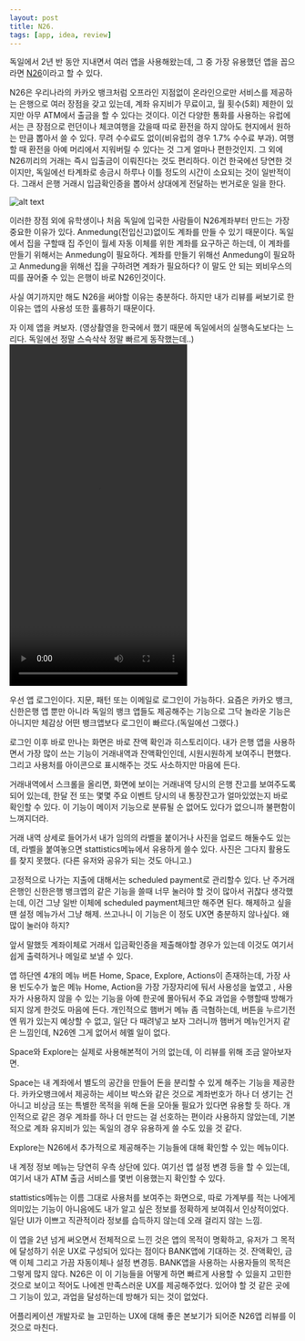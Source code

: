 ```yaml
---
layout: post
title: N26.
tags: [app, idea, review]
---
```

독일에서 2년 반 동안 지내면서 여러 앱을 사용해왔는데, 그 중 가장 유용했던 앱을 꼽으라면 [N26](https://n26.com/en-eu)이라고 할 수 있다.

N26은 우리나라의 카카오 뱅크처럼 오프라인 지점없이 온라인으로만 서비스를 제공하는 은행으로 여러 장점을 갖고 있는데, 계좌 유지비가 무료이고, 월 횟수(5회) 제한이 있지만 아무 ATM에서 출금을 할 수 있다는 것이다. 이건 다양한 통화를 사용하는 유럽에서는 큰 장점으로 런던이나 체코여행을 갔을때 따로 환전을 하지 않아도 현지에서 원하는 만큼 뽑아서 쓸 수 있다. 무려 수수료도 없이(비유럽의 경우 1.7% 수수료 부과). 여행할 때 환전을 아예 머리에서 지워버릴 수 있다는 것 그게 얼마나 편한것인지. 그 외에 N26끼리의 거래는 즉시 입출금이 이뤄진다는 것도 편리하다. 이건 한국에선 당연한 것이지만, 독일에선 타계좌로 송금시 하루나 이틀 정도의 시간이 소요되는 것이 일반적이다. 그래서 은행 거래시 입금확인증을 뽑아서 상대에게 전달하는 번거로운 일을 한다.

![alt text](https://dioong.github.io/img/posts/2020-07-16-n26_1.png "n26 benefits")

이러한 장점 외에 유학생이나 처음 독일에 입국한 사람들이 N26계좌부터 만드는 가장 중요한 이유가 있다. Anmedung(전입신고)없이도 계좌를 만들 수 있기 때문이다. 독일에서 집을 구할때 집 주인이 월세 자동 이체를 위한 계좌를 요구하곤 하는데, 이 계좌를 만들기 위해서는 Anmedung이 필요하다. 계좌를 만들기 위해선 Anmedung이 필요하고 Anmedung을 위해선 집을 구하려면 계좌가 필요하다? 이 말도 안 되는 뫼비우스의 띠를 끊어줄 수 있는 은행이 바로 N26인것이다.

사실 여기까지만 해도 N26을 써야할 이유는 충분하다. 하지만 내가 리뷰를 써보기로 한 이유는 앱의 사용성 또한 훌륭하기 때문이다. 

자 이제 앱을 켜보자. (영상촬영을 한국에서 했기 때문에 독일에서의 실행속도보다는 느리다. 독일에선 정말 스슥삭삭 정말 빠르게 동작했는데..)
<video width="312" height="600" controls="controls">
  <source src="https://dioong.github.io/mp4/2020-07-16-n26_opening.mp4" type="video/mp4">
</video>

우선 앱 로그인이다.  지문, 패턴 또는 이메일로 로그인이 가능하다. 요즘은 카카오 뱅크, 신한은행 앱 뿐만 아니라 독일의 뱅크 앱들도 제공해주는 기능으로 그닥 놀라운 기능은 아니지만 체감상 어떤 뱅크앱보다 로그인이 빠르다.(독일에선 그랬다.)

로그인 이후 바로 만나는 화면은 바로 잔액 확인과 히스토리이다.  내가 은행 앱을 사용하면서 가장 많이 쓰는 기능이 거래내역과 잔액확인인데, 시원시원하게 보여주니 편했다. 그리고 사용처를 아이콘으로 표시해주는 것도 사소하지만 마음에 든다.

거래내역에서 스크롤을 올리면, 화면에 보이는 거래내역 당시의 은행 잔고를 보여주도록 되어 있는데, 한달 전 또는 몇몇 주요 이벤트 당시의 내 통장잔고가 얼마있었는지 바로 확인할 수 있다.  이 기능이 메이저 기능으로 분류될 순 없어도 있다가 없으니까 불편함이 느껴지더라.


거래 내역 상세로 들어가서 내가 임의의 라벨을 붙이거나 사진을 업로드 해둘수도 있는데, 라벨을 붙여놓으면 stattistics메뉴에서 유용하게 쓸수 있다. 사진은 그다지 활용도를 찾지 못했다. (다른 유저와 공유가 되는 것도 아니고.)

고정적으로 나가는 지출에 대해서는 scheduled payment로 관리할수 있다. 난 주거래 은행인 신한은행 뱅크앱의 같은 기능을 쓸때 너무 눌러야 할 것이 많아서 귀찮다 생각했는데, 이건 그냥 일반 이체에 scheduled payment체크만 해주면 된다. 해제하고 싶을땐  설정 메뉴가서 그냥 해제. 쓰고나니 이 기능은 이 정도 UX면 충분하지 않나싶다. 왜 많이 눌러야 하지?

앞서 말했듯 계좌이체로 거래서 입금확인증을 제출해야할 경우가 있는데 이것도 여기서 쉽게 출력하거나 메일로 보낼 수 있다.

앱 하단엔 4개의 메뉴 버튼 Home, Space, Explore, Actions이 존재하는데, 가장 사용 빈도수가 높은 메뉴 Home, Action을 가장 가장자리에 둬서 사용성을 높였고 , 사용자가 사용하지 않을 수 있는 기능을 아예 한곳에 몰아둬서 주요 과업을 수행할때 방해가 되지 않게 한것도 마음에 든다. 개인적으로 햄버거 메뉴 좀 극혐하는데, 버튼을 누르기전엔 뭐가 있는지 예상할 수 없고, 일단 다 때려넣고 보자 그러니까 햄버거 메뉴인거지 같은 느낌인데, N26엔 그게 없어서 헤멜 일이 없다.

Space와 Explore는 실제로 사용해본적이 거의 없는데, 이 리뷰를 위해 조금 알아보자면.

Space는 내 계좌에서 별도의 공간을 만들어 돈을 분리할 수 있게 해주는 기능을 제공한다. 카카오뱅크에서 제공하는 세이브 박스와 같은 것으로 계좌번호가 하나 더 생기는 건 아니고 비상금 또는 특별한 목적을 위해 돈을 모아둘 필요가 있다면 유용할 듯 하다. 개인적으로 같은 경우 계좌를 하나 더 만드는 걸 선호하는 편이라 사용하지 않았는데, 기본적으로 계좌 유지비가 있는 독일의 경우 유용하게 쓸 수도 있을 것 같다.

Explore는 N26에서 추가적으로 제공해주는 기능들에 대해 확인할 수 있는 메뉴이다. 


내 계정 정보 메뉴는 당연히 우측 상단에 있다. 여기선 앱 설정 변경 등을 할 수 있는데,  여기서 내가 ATM 출금 서비스를 몇번 이용했는지 확인할 수 있다. 

stattistics메뉴는 이름 그대로 사용처를 보여주는 화면으로, 따로 가계부를 적는 나에게 의미있는 기능이 아니음에도 내가 알고 싶은 정보를 정확하게 보여줘서 인상적이었다. 일단 UI가 이쁘고 직관적이라 정보를 습득하지 않는데 오래 걸리지 않는 느낌. 

이 앱을 2년 넘게 써오면서 전체적으로 느낀 것은 앱의 목적이 명확하고, 유저가 그 목적에 달성하기 쉬운 UX로 구성되어 있다는 점이다 BANK앱에 기대하는 것. 잔액확인, 금액 이체 그리고 가끔 자동이체나 설정 변경등. BANK앱을 사용하는 사용자들의 목적은 그렇게 많지 않다. N26은 이 이 기능들을 어떻게 하면 빠르게 사용할 수 있을지 고민한 것으로 보이고 적어도 나에겐 만족스러운 UX를 제공해주었다. 있어야 할 것 같은 곳에 그 기능이 있고, 과업을 달성하는데 방해가 되는 것이 없었다.

어플리케이션 개발자로 늘 고민하는 UX에 대해 좋은 본보기가 되어준  N26앱 리뷰를 이것으로 마친다.